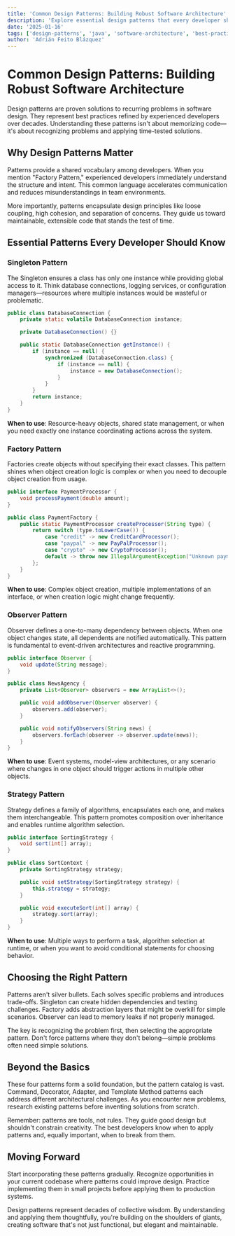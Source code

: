 ```yaml
---
title: 'Common Design Patterns: Building Robust Software Architecture'
description: 'Explore essential design patterns that every developer should know. Learn how Singleton, Factory, Observer, and Strategy patterns solve real-world problems in software development.'
date: '2025-01-16'
tags: ['design-patterns', 'java', 'software-architecture', 'best-practices']
author: 'Adrián Feito Blázquez'
---
```


# Common Design Patterns: Building Robust Software Architecture

Design patterns are proven solutions to recurring problems in software design. They represent best practices refined by experienced developers over decades. Understanding these patterns isn't about memorizing code—it's about recognizing problems and applying time-tested solutions.

## Why Design Patterns Matter

Patterns provide a shared vocabulary among developers. When you mention "Factory Pattern," experienced developers immediately understand the structure and intent. This common language accelerates communication and reduces misunderstandings in team environments.

More importantly, patterns encapsulate design principles like loose coupling, high cohesion, and separation of concerns. They guide us toward maintainable, extensible code that stands the test of time.

## Essential Patterns Every Developer Should Know

### Singleton Pattern

The Singleton ensures a class has only one instance while providing global access to it. Think database connections, logging services, or configuration managers—resources where multiple instances would be wasteful or problematic.

```java
public class DatabaseConnection {
    private static volatile DatabaseConnection instance;

    private DatabaseConnection() {}

    public static DatabaseConnection getInstance() {
        if (instance == null) {
            synchronized (DatabaseConnection.class) {
                if (instance == null) {
                    instance = new DatabaseConnection();
                }
            }
        }
        return instance;
    }
}
```

**When to use**: Resource-heavy objects, shared state management, or when you need exactly one instance coordinating actions across the system.

### Factory Pattern

Factories create objects without specifying their exact classes. This pattern shines when object creation logic is complex or when you need to decouple object creation from usage.

```java
public interface PaymentProcessor {
    void processPayment(double amount);
}

public class PaymentFactory {
    public static PaymentProcessor createProcessor(String type) {
        return switch (type.toLowerCase()) {
            case "credit" -> new CreditCardProcessor();
            case "paypal" -> new PayPalProcessor();
            case "crypto" -> new CryptoProcessor();
            default -> throw new IllegalArgumentException("Unknown payment type");
        };
    }
}
```

**When to use**: Complex object creation, multiple implementations of an interface, or when creation logic might change frequently.

### Observer Pattern

Observer defines a one-to-many dependency between objects. When one object changes state, all dependents are notified automatically. This pattern is fundamental to event-driven architectures and reactive programming.

```java
public interface Observer {
    void update(String message);
}

public class NewsAgency {
    private List<Observer> observers = new ArrayList<>();

    public void addObserver(Observer observer) {
        observers.add(observer);
    }

    public void notifyObservers(String news) {
        observers.forEach(observer -> observer.update(news));
    }
}
```

**When to use**: Event systems, model-view architectures, or any scenario where changes in one object should trigger actions in multiple other objects.

### Strategy Pattern

Strategy defines a family of algorithms, encapsulates each one, and makes them interchangeable. This pattern promotes composition over inheritance and enables runtime algorithm selection.

```java
public interface SortingStrategy {
    void sort(int[] array);
}

public class SortContext {
    private SortingStrategy strategy;

    public void setStrategy(SortingStrategy strategy) {
        this.strategy = strategy;
    }

    public void executeSort(int[] array) {
        strategy.sort(array);
    }
}
```

**When to use**: Multiple ways to perform a task, algorithm selection at runtime, or when you want to avoid conditional statements for choosing behavior.

## Choosing the Right Pattern

Patterns aren't silver bullets. Each solves specific problems and introduces trade-offs. Singleton can create hidden dependencies and testing challenges. Factory adds abstraction layers that might be overkill for simple scenarios. Observer can lead to memory leaks if not properly managed.

The key is recognizing the problem first, then selecting the appropriate pattern. Don't force patterns where they don't belong—simple problems often need simple solutions.

## Beyond the Basics

These four patterns form a solid foundation, but the pattern catalog is vast. Command, Decorator, Adapter, and Template Method patterns each address different architectural challenges. As you encounter new problems, research existing patterns before inventing solutions from scratch.

Remember: patterns are tools, not rules. They guide good design but shouldn't constrain creativity. The best developers know when to apply patterns and, equally important, when to break from them.

## Moving Forward

Start incorporating these patterns gradually. Recognize opportunities in your current codebase where patterns could improve design. Practice implementing them in small projects before applying them to production systems.

Design patterns represent decades of collective wisdom. By understanding and applying them thoughtfully, you're building on the shoulders of giants, creating software that's not just functional, but elegant and maintainable.

